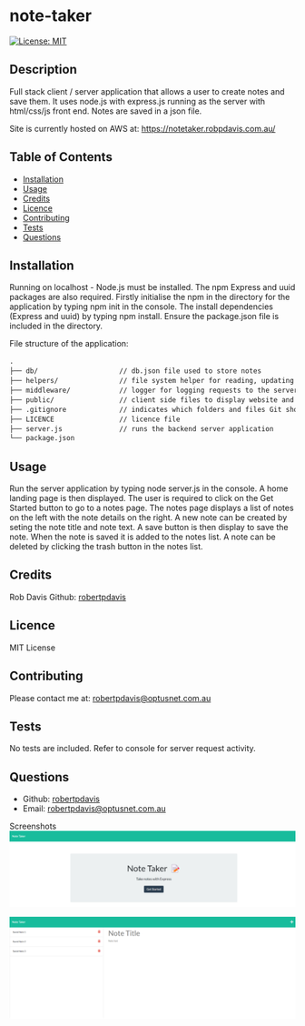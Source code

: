# note-taker

[![License: MIT](https://img.shields.io/badge/License-MIT-yellow.svg)](https://opensource.org/licenses/MIT)

## Description
Full stack client / server application that allows a user to create notes and save them. It uses node.js with express.js running as the server with html/css/js front end. Notes are saved in a json file.

Site is currently hosted on AWS at: https://notetaker.robpdavis.com.au/

## Table of Contents
- [Installation](#installation)
- [Usage](#usage)
- [Credits](#credits)
- [Licence](#Licence)
- [Contributing](#contributing)
- [Tests](#tests)
- [Questions](#questions)

## Installation
Running on localhost - Node.js must be installed. The npm Express and uuid packages are also required. Firstly initialise the npm in the directory for the application by typing npm init in the console. The install dependencies (Express and uuid) by typing npm install. Ensure the package.json file is included in the directory.

File structure of the application:
```md
.
├── db/                    // db.json file used to store notes
├── helpers/               // file system helper for reading, updating and writing to files    
├── middleware/            // logger for logging requests to the server in the console
├── public/                // client side files to display website and provide UI
├── .gitignore             // indicates which folders and files Git should ignore
├── LICENCE                // licence file 
├── server.js              // runs the backend server application
└── package.json           
```

## Usage
Run the server application by typing node server.js in the console. A home landing page is then displayed. The user is required to click on the Get Started button to go to a notes page. The notes page displays a list of notes on the left with the note details on the right. A new note can be created by seting the note title and note text. A save button is then display to save the note. When the note is saved it is added to the notes list. A note can be deleted by clicking the trash button in the notes list.

## Credits
Rob Davis Github: [robertpdavis](https://github.com/robertpdavis)

## Licence
MIT License

## Contributing
Please contact me at: robertpdavis@optusnet.com.au

## Tests
No tests are included. Refer to console for server request activity.

## Questions
* Github: [robertpdavis](https://github.com/robertpdavis)
* Email: robertpdavis@optusnet.com.au

Screenshots<br/>
![Webpage screenshot](https://github.com/robertpdavis/note-taker/blob/main/assets/images/screenshot1.png "Screenshot of landing page")

![Webpage screenshot](https://github.com/robertpdavis/note-taker/blob/main/assets/images/screenshot2.png "Screenshot of notes page")